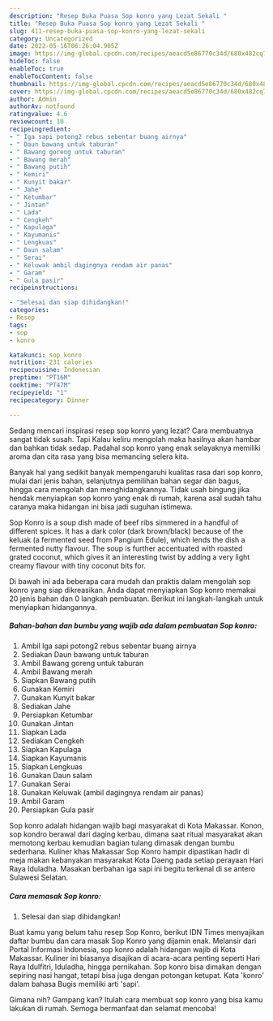 ```yaml
---
description: "Resep Buka Puasa Sop konro yang Lezat Sekali "
title: "Resep Buka Puasa Sop konro yang Lezat Sekali "
slug: 411-resep-buka-puasa-sop-konro-yang-lezat-sekali
category: Uncategorized
date: 2022-05-16T06:26:04.905Z
image: https://img-global.cpcdn.com/recipes/aeacd5e86770c34d/680x482cq70/sop-konro-foto-resep-utama.jpg
hideToc: false
enableToc: true
enableTocContent: false
thumbnail: https://img-global.cpcdn.com/recipes/aeacd5e86770c34d/680x482cq70/sop-konro-foto-resep-utama.jpg
cover: https://img-global.cpcdn.com/recipes/aeacd5e86770c34d/680x482cq70/sop-konro-foto-resep-utama.jpg
author: Admin
authorAv: notfound
ratingvalue: 4.6
reviewcount: 10
recipeingredient:
- " Iga sapi potong2 rebus sebentar buang airnya"
- " Daun bawang untuk taburan"
- " Bawang goreng untuk taburan"
- " Bawang merah"
- " Bawang putih"
- " Kemiri"
- " Kunyit bakar"
- " Jahe"
- " Ketumbar"
- " Jintan"
- " Lada"
- " Cengkeh"
- " Kapulaga"
- " Kayumanis"
- " Lengkuas"
- " Daun salam"
- " Serai"
- " Keluwak ambil dagingnya rendam air panas"
- " Garam"
- " Gula pasir"
recipeinstructions:

- "Selesai dan siap dihidangkan!"
categories:
- Resep
tags:
- sop
- konro

katakunci: sop konro 
nutrition: 231 calories
recipecuisine: Indonesian
preptime: "PT16M"
cooktime: "PT47M"
recipeyield: "1"
recipecategory: Dinner

---
```



Sedang mencari inspirasi resep sop konro yang lezat? Cara membuatnya sangat tidak susah. Tapi Kalau keliru mengolah maka hasilnya akan hambar dan bahkan tidak sedap. Padahal sop konro yang enak selayaknya memiliki aroma dan cita rasa yang bisa memancing selera kita.


Banyak hal yang sedikit banyak mempengaruhi kualitas rasa dari sop konro, mulai dari jenis bahan, selanjutnya pemilihan bahan segar dan bagus, hingga cara mengolah dan menghidangkannya. Tidak usah bingung jika hendak menyiapkan sop konro yang enak di rumah, karena asal sudah tahu caranya maka hidangan ini bisa jadi suguhan istimewa.

Sop Konro is a soup dish made of beef ribs simmered in a handful of different spices. It has a dark color (dark brown/black) because of the keluak (a fermented seed from Pangium Edule), which lends the dish a fermented nutty flavour. The soup is further accentuated with roasted grated coconut, which gives it an interesting twist by adding a very light creamy flavour with tiny coconut bits for.


Di bawah ini ada beberapa cara mudah dan praktis dalam mengolah sop konro yang siap dikreasikan. Anda dapat menyiapkan Sop konro memakai 20 jenis bahan dan 0 langkah pembuatan. Berikut ini langkah-langkah untuk menyiapkan hidangannya.

<!--inarticleads1-->

##### Bahan-bahan dan bumbu yang wajib ada dalam pembuatan Sop konro:

1. Ambil  Iga sapi potong2 rebus sebentar buang airnya
1. Sediakan  Daun bawang untuk taburan
1. Ambil  Bawang goreng untuk taburan
1. Ambil  Bawang merah
1. Siapkan  Bawang putih
1. Gunakan  Kemiri
1. Gunakan  Kunyit bakar
1. Sediakan  Jahe
1. Persiapkan  Ketumbar
1. Gunakan  Jintan
1. Siapkan  Lada
1. Sediakan  Cengkeh
1. Siapkan  Kapulaga
1. Siapkan  Kayumanis
1. Siapkan  Lengkuas
1. Gunakan  Daun salam
1. Gunakan  Serai
1. Gunakan  Keluwak (ambil dagingnya rendam air panas)
1. Ambil  Garam
1. Persiapkan  Gula pasir


Sop konro adalah hidangan wajib bagi masyarakat di Kota Makassar. Konon, sop kondro berawal dari daging kerbau, dimana saat ritual masyarakat akan memotong kerbau kemudian bagian tulang dimasak dengan bumbu sederhana. Kuliner khas Makassar Sop Konro hampir dipastikan hadir di meja makan kebanyakan masyarakat Kota Daeng pada setiap perayaan Hari Raya Iduladha. Masakan berbahan iga sapi ini begitu terkenal di se antero Sulawesi Selatan. 

<!--inarticleads2-->

##### Cara memasak Sop konro:


1. Selesai dan siap dihidangkan!

Buat kamu yang belum tahu resep Sop Konro, berikut IDN Times menyajikan daftar bumbu dan cara masak Sop Konro yang dijamin enak. Melansir dari Portal Informasi Indonesia, sop konro adalah hidangan wajib di Kota Makassar. Kuliner ini biasanya disajikan di acara-acara penting seperti Hari Raya Idulfitri, Iduladha, hingga pernikahan. Sop konro bisa dimakan dengan sepiring nasi hangat, tetapi bisa juga dengan potongan ketupat. Kata &#39;konro&#39; dalam bahasa Bugis memiliki arti &#39;sapi&#39;. 

Gimana nih? Gampang kan? Itulah cara membuat sop konro yang bisa kamu lakukan di rumah. Semoga bermanfaat dan selamat mencoba!

